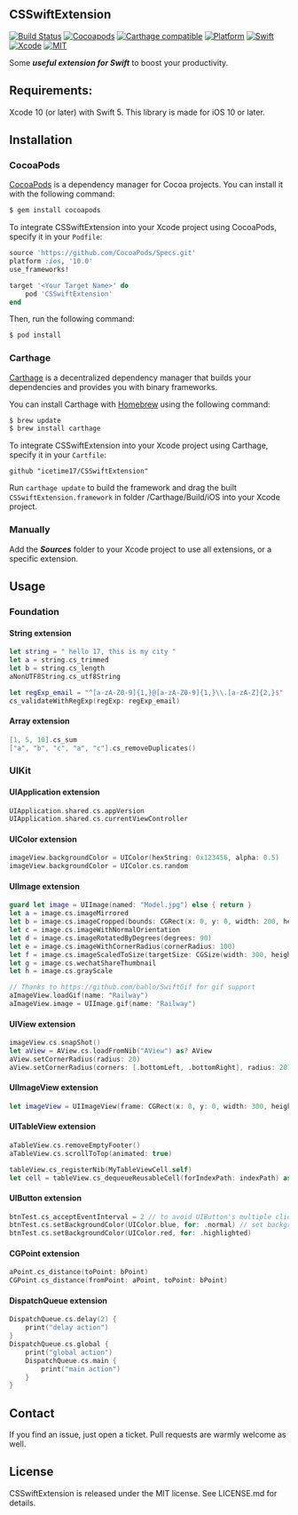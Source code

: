 ## CSSwiftExtension

[![Build Status](https://travis-ci.org/icetime17/CSSwiftExtension.svg?branch=master)](https://travis-ci.org/icetime17/CSSwiftExtension)
[![Cocoapods](https://img.shields.io/cocoapods/v/CSSwiftExtension.svg)](https://cocoapods.org/pods/CSSwiftExtension)
[![Carthage compatible](https://img.shields.io/badge/Carthage-Compatible-brightgreen.svg?style=flat)](https://github.com/Carthage/Carthage)
[![Platform](https://img.shields.io/badge/Platform-iOS-lightgrey.svg)](https://github.com/icetime17/CSSwiftExtension)
[![Swift](https://img.shields.io/badge/Swift-5.0-orange.svg)](https://swift.org)
[![Xcode](https://img.shields.io/badge/Xcode-10.0-blue.svg)](https://developer.apple.com/xcode)
[![MIT](https://img.shields.io/badge/License-MIT-red.svg)](https://opensource.org/licenses/MIT)

Some ***useful extension for Swift*** to boost your productivity.

## Requirements:

Xcode 10 (or later) with Swift 5. This library is made for iOS 10 or later.


## Installation

### CocoaPods

[CocoaPods](http://cocoapods.org) is a dependency manager for Cocoa projects. You can install it with the following command:

```bash
$ gem install cocoapods
```

To integrate CSSwiftExtension into your Xcode project using CocoaPods, specify it in your `Podfile`:

```ruby
source 'https://github.com/CocoaPods/Specs.git'
platform :ios, '10.0'
use_frameworks!

target '<Your Target Name>' do
    pod 'CSSwiftExtension'
end
```

Then, run the following command:

```bash
$ pod install
```

### Carthage

[Carthage](https://github.com/Carthage/Carthage) is a decentralized dependency manager that builds your dependencies and provides you with binary frameworks.

You can install Carthage with [Homebrew](http://brew.sh/) using the following command:

```bash
$ brew update
$ brew install carthage
```

To integrate CSSwiftExtension into your Xcode project using Carthage, specify it in your `Cartfile`:

```
github "icetime17/CSSwiftExtension"
```

Run `carthage update` to build the framework and drag the built `CSSwiftExtension.framework` in folder /Carthage/Build/iOS into your Xcode project.

### Manually

Add the ***Sources*** folder to your Xcode project to use all extensions, or a specific extension.


## Usage

### Foundation

#### String extension
```Swift
let string = " hello 17, this is my city "
let a = string.cs_trimmed
let b = string.cs_length
aNonUTF8String.cs_utf8String

let regExp_email = "^[a-zA-Z0-9]{1,}@[a-zA-Z0-9]{1,}\\.[a-zA-Z]{2,}$"
cs_validateWithRegExp(regExp: regExp_email)
```

#### Array extension
```Swift
[1, 5, 10].cs_sum
["a", "b", "c", "a", "c"].cs_removeDuplicates()
```


### UIKit

#### UIApplication extension
```Swift
UIApplication.shared.cs.appVersion
UIApplication.shared.cs.currentViewController
```

#### UIColor extension
```Swift
imageView.backgroundColor = UIColor(hexString: 0x123456, alpha: 0.5)
imageView.backgroundColor = UIColor.cs.random
```

#### UIImage extension
```Swift
guard let image = UIImage(named: "Model.jpg") else { return }
let a = image.cs.imageMirrored
let b = image.cs.imageCropped(bounds: CGRect(x: 0, y: 0, width: 200, height: 200))
let c = image.cs.imageWithNormalOrientation
let d = image.cs.imageRotatedByDegrees(degrees: 90)
let e = image.cs.imageWithCornerRadius(cornerRadius: 100)
let f = image.cs.imageScaledToSize(targetSize: CGSize(width: 300, height: 300), withOriginalRatio: true)
let g = image.cs.wechatShareThumbnail
let h = image.cs.grayScale

// Thanks to https://github.com/bahlo/SwiftGif for gif support
aImageView.loadGif(name: "Railway")
aImageView.image = UIImage.gif(name: "Railway")
```

#### UIView extension
```Swift
imageView.cs.snapShot()
let aView = AView.cs.loadFromNib("AView") as? AView
aView.setCornerRadius(radius: 20)
aView.setCornerRadius(corners: [.bottomLeft, .bottomRight], radius: 20)
```

#### UIImageView extension
```Swift
let imageView = UIImageView(frame: CGRect(x: 0, y: 0, width: 300, height: 500), blurEffectStyle: .light)
```

#### UITableView extension
```Swift
aTableView.cs.removeEmptyFooter()
aTableView.cs.scrollToTop(animated: true)

tableView.cs_registerNib(MyTableViewCell.self)
let cell = tableView.cs_dequeueReusableCell(forIndexPath: indexPath) as MyTableViewCell
```

#### UIButton extension
```Swift
btnTest.cs_acceptEventInterval = 2 // to avoid UIButton's multiple click operation
btnTest.cs.setBackgroundColor(UIColor.blue, for: .normal) // set backgroundColor
btnTest.cs.setBackgroundColor(UIColor.red, for: .highlighted)
```

#### CGPoint extension
```Swift
aPoint.cs_distance(toPoint: bPoint)
CGPoint.cs_distance(fromPoint: aPoint, toPoint: bPoint)
```

#### DispatchQueue extension
```Swift
DispatchQueue.cs.delay(2) {
    print("delay action")
}
DispatchQueue.cs.global {
    print("global action")
    DispatchQueue.cs.main {
        print("main action")
    }
}
```


## Contact

If you find an issue, just open a ticket. Pull requests are warmly welcome as well.


## License

CSSwiftExtension is released under the MIT license. See LICENSE.md for details.
